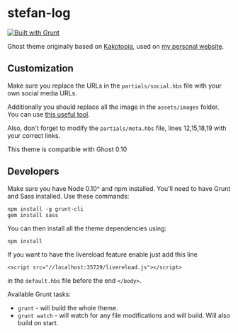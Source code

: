 stefan-log
==

[![Built with Grunt](https://cdn.gruntjs.com/builtwith.svg)](http://gruntjs.com/)

Ghost theme originally based on [Kakotopia](https://en.wiktionary.org/wiki/kakotopia), used on [my personal website](http://stefancosma.xyz).

Customization
--

Make sure you replace the URLs in the `partials/social.hbs` file with your own social media URLs.

Additionally you should replace all the image in the `assets/images` folder. You can use [this useful tool](http://realfavicongenerator.net/).

Also, don't forget to modify the `partials/meta.hbs` file, lines 12,15,18,19 with your correct links.

This theme is compatible with Ghost 0.10

Developers
--

Make sure you have Node 0.10^ and npm installed. You'll need to have Grunt and Sass installed. Use these commands:

```
npm install -g grunt-cli
gem install sass
```

You can then install all the theme dependencies using:

```
npm install
```

If you want to have the livereload feature enable just add this line

```
<script src="//localhost:35729/livereload.js"></script>
```

in the `default.hbs` file before the end `</body>`.

Available Grunt tasks:

* `grunt` - will build the whole theme.
* `grunt watch` - will watch for any file modifications and will build. Will also build on start.
